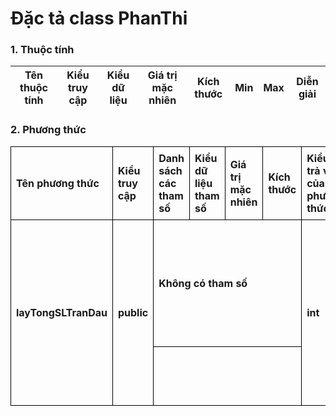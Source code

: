 # Đặc tả class PhanThi

### 1. Thuộc tính
| Tên thuộc tính | Kiểu truy cập | Kiểu dữ liệu | Giá trị mặc nhiên | Kích thước| Min | Max | Diễn giải |
|---|---|---|---|---|---|---|---|

### 2. Phương thức

<style>
table {
  border-collapse:collapse;
}

td {
  border: 1px solid #000;
  margin: 0;
  font-weight: bold;
  padding: 0.5em;
}
</style>

<table>
    <tr>
        <td>Tên phương thức</td>
        <td>Kiểu truy cập</td>
        <td>Danh sách các tham số</td>
        <td>Kiểu dữ liệu tham số</td>
        <td>Giá trị mặc nhiên</td>
        <td>Kích thước</td>
        <td>Kiểu trả về của phương thức</td>
        <td>Diễn giải</td>
    </tr>
    <tr>
      <td rowspan="2">layTongSLTranDau</td>
      <td rowspan="2">public</td>
      <td colspan="4">Không có tham số</td>
      <td rowspan="2">int</td>
      <td rowspan="2">Lấy tổng số lượng trận đấu diễn ra trong phần thi đấu đang xét</td>
    </tr><tr>
      <td colspan="4"></td>
    </tr>
</table>


  
